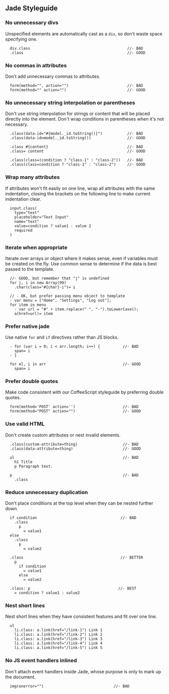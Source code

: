 ## Jade Styleguide

### No unnecessary divs

Unspecified elements are automatically cast as a `div`, so don't waste space specifying one.

```jade
  div.class                                           //- BAD
  .class                                              //- GOOD
```

### No commas in attributes

Don't add unnecessary commas to attributes.

```jade
  form(method="", action="")                          //- BAD
  form(method="" action="")                           //- GOOD
```

### No unnecessary string interpolation or parentheses

Don't use string interpolation for strings or content that will be placed directly into the element. Don't wrap conditions in parentheses when it's not
necessary.

```jade
  .class(data-id="#{model._id.toString()}")           //- BAD
  .class(data-id=model._id.toString())                //- GOOD

  .class #{content}                                   //- BAD
  .class= content                                     //- GOOD

  .class(class=(condition ? "class-1" : "class-2"))   //- BAD
  .class(class=condition ? "class-1" : "class-2")     //- GOOD
```

### Wrap many attributes

If attributes won't fit easily on one line, wrap all attributes with the same indentation, closing the brackets on the following line to make current indentation clear.

```jade
  input.class(
    type="text"
    placeholder="Text Input"
    name="text"
    value=condition ? value1 : value 2
    required
  )
```

### Iterate when appropriate

Iterate over arrays or object where it makes sense, even if variables must be created on the fly. Use common sense to determine if the data is best passed to the template.

```jade
  //- GOOD, but remember that "j" is undefined
  for j, i in new Array(99)
    .char(class="#{char}-i")= i

  // - OK, but prefer passing menu object to template
  - var menu = ["Home", "Settings", "Log out"];
  for item in menu
    - var url = "#" + item.replace(" ", "-").toLowerCase();
    a(href=url)= item
```
### Prefer native jade

Use native `for` and `if` directives rather than JS blocks.

```jade
  - for (var i = 0; i < arr.length; i++) {          //- BAD
    span= i
  - }

  for el, i in arr                                  //- GOOD
    span= i
```

### Prefer double quotes

Make code consistent with our CoffeeScript styleguide by preferring double quotes.

```jade
  form(method='POST' action='')                     //- BAD
  form(method="POST" action="")                     //- GOOD
```

### Use valid HTML

Don't create custom attributes or nest invalid elements.

```jade
  .class(custom-attribute=thing)                    //- BAD
  .class(data-attribute=thing)                      //- GOOD

  ul                                                //- BAD
    h1 Title
    p Paragraph text.

  p                                                 //- BAD
    .class
```

### Reduce unnecessary duplication

Don't place conditions at the top level when they can be nested further down.

```jade
  if condition                                     //- BAD
    .class
      p
        = value1
  else
    .class
      p
        = value2

  .class                                           //- BETTER
    p
      if condition
        = value1
      else
        = value2

  .class: p                                       //- BEST
    = condition ? value1 : value2

````

### Nest short lines

Nest short lines when they have consistent features and fit over one line.

```jade
  ul
    li.class: a.link(href="/link-1") Link 1
    li.class: a.link(href="/link-2") Link 2
    li.class: a.link(href="/link-3") Link 3
    li.class: a.link(href="/link-4") Link 4
    li.class: a.link(href="/link-5") Link 5
```

### No JS event handlers inlined

Don't attach event handlers inside Jade, whose purpose is only to mark up the document.

```jade
  img(onerror="")                               //- BAD
```
